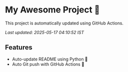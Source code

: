 # My Awesome Project 🚀

This project is automatically updated using GitHub Actions.

_Last updated: 2025-05-17 04:10:52 IST_

## Features
- Auto-update README using Python 🐍
- Auto Git push with GitHub Actions 🤖

